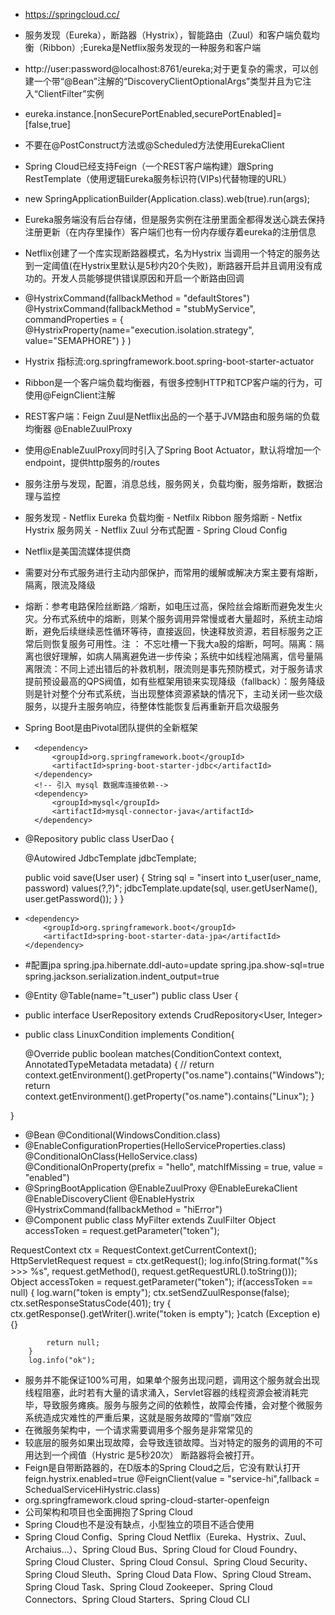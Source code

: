 * https://springcloud.cc/
* 服务发现（Eureka），断路器（Hystrix），智能路由（Zuul）和客户端负载均衡（Ribbon）;Eureka是Netflix服务发现的一种服务和客户端
* http://user:password@localhost:8761/eureka;对于更复杂的需求，可以创建一个带“@Bean”注解的“DiscoveryClientOptionalArgs”类型并且为它注入“ClientFilter”实例
* eureka.instance.[nonSecurePortEnabled,securePortEnabled]=[false,true]
* 不要在@PostConstruct方法或@Scheduled方法使用EurekaClient
* Spring Cloud已经支持Feign（一个REST客户端构建）跟Spring RestTemplate（使用逻辑Eureka服务标识符(VIPs)代替物理的URL）
* new SpringApplicationBuilder(Application.class).web(true).run(args);
* Eureka服务端没有后台存储，但是服务实例在注册里面全都得发送心跳去保持注册更新（在内存里操作）客户端们也有一份内存缓存着eureka的注册信息
* Netflix创建了一个库实现断路器模式，名为Hystrix  当调用一个特定的服务达到一定阈值(在Hystrix里默认是5秒内20个失败)，断路器开启并且调用没有成功的。开发人员能够提供错误原因和开启一个断路由回调
* @HystrixCommand(fallbackMethod = "defaultStores")  @HystrixCommand(fallbackMethod = "stubMyService",
    commandProperties = {
      @HystrixProperty(name="execution.isolation.strategy", value="SEMAPHORE")
    }
)
* Hystrix 指标流:org.springframework.boot.spring-boot-starter-actuator
* Ribbon是一个客户端负载均衡器，有很多控制HTTP和TCP客户端的行为，可使用@FeignClient注解
* REST客户端：Feign   Zuul是Netflix出品的一个基于JVM路由和服务端的负载均衡器   @EnableZuulProxy
* 使用@EnableZuulProxy同时引入了Spring Boot Actuator，默认将增加一个endpoint，提供http服务的/routes
* 服务注册与发现，配置，消息总线，服务网关，负载均衡，服务熔断，数据治理与监控
* 服务发现 - Netflix Eureka 
负载均衡 - Netfilx Ribbon
服务熔断 - Netfix Hystrix
服务网关  - Netflix Zuul
分布式配置 - Spring Cloud Config
* Netflix是美国流媒体提供商
* 需要对分布式服务进行主动内部保护，而常用的缓解或解决方案主要有熔断，隔离，限流及降级
* 熔断：参考电路保险丝断路／熔断，如电压过高，保险丝会熔断而避免发生火灾。分布式系统中的熔断，则某个服务调用异常慢或者大量超时，系统主动熔断，避免后续继续恶性循环等待，直接返回，快速释放资源，若目标服务之正常后则恢复服务可用性。注 ： 不忘吐槽一下我大a股的熔断，呵呵。隔离：隔离也很好理解，如病人隔离避免进一步传染；系统中如线程池隔离，信号量隔离限流：不同上述出错后的补救机制，限流则是事先预防模式，对于服务请求提前预设最高的QPS阀值，如有些框架用锁来实现降级（fallback）：服务降级则是针对整个分布式系统，当出现整体资源紧缺的情况下，主动关闭一些次级服务，以提升主服务响应，待整体性能恢复后再重新开启次级服务
* Spring Boot是由Pivotal团队提供的全新框架
* <!-- 引入jdbc 依赖 -->
        <dependency>
            <groupId>org.springframework.boot</groupId>
            <artifactId>spring-boot-starter-jdbc</artifactId>
        </dependency>
        <!-- 引入 mysql 数据库连接依赖-->
        <dependency>
            <groupId>mysql</groupId>
            <artifactId>mysql-connector-java</artifactId>
        </dependency>
* @Repository
public class UserDao {

    @Autowired
    JdbcTemplate jdbcTemplate;

    public void save(User user) {
        String sql = "insert into t_user(user_name, password) values(?,?)";
        jdbcTemplate.update(sql, user.getUserName(), user.getPassword());
    }
}
*   <!-- 引入jpa 依赖 -->
        <dependency>
            <groupId>org.springframework.boot</groupId>
            <artifactId>spring-boot-starter-data-jpa</artifactId>
        </dependency>
* #配置jpa
spring.jpa.hibernate.ddl-auto=update
spring.jpa.show-sql=true
spring.jackson.serialization.indent_output=true
* @Entity
@Table(name="t_user")
public class User {
* public interface UserRepository extends CrudRepository<User, Integer>
* public class LinuxCondition implements Condition{

    @Override
    public boolean matches(ConditionContext context, AnnotatedTypeMetadata metadata) {
        // return context.getEnvironment().getProperty("os.name").contains("Windows");
        return context.getEnvironment().getProperty("os.name").contains("Linux");
    }

    
}
*  @Bean
    @Conditional(WindowsCondition.class)
* @EnableConfigurationProperties(HelloServiceProperties.class)
@ConditionalOnClass(HelloService.class)
@ConditionalOnProperty(prefix = "hello", matchIfMissing = true, value = "enabled")
* @SpringBootApplication
@EnableZuulProxy
@EnableEurekaClient
@EnableDiscoveryClient
@EnableHystrix
@HystrixCommand(fallbackMethod = "hiError")
* @Component
public class MyFilter extends ZuulFilter
Object accessToken = request.getParameter("token");

RequestContext ctx = RequestContext.getCurrentContext();
        HttpServletRequest request = ctx.getRequest();
        log.info(String.format("%s >>> %s", request.getMethod(), request.getRequestURL().toString()));
        Object accessToken = request.getParameter("token");
        if(accessToken == null) {
            log.warn("token is empty");
            ctx.setSendZuulResponse(false);
            ctx.setResponseStatusCode(401);
            try {
                ctx.getResponse().getWriter().write("token is empty");
            }catch (Exception e){}

            return null;
        }
        log.info("ok");
* 服务并不能保证100%可用，如果单个服务出现问题，调用这个服务就会出现线程阻塞，此时若有大量的请求涌入，Servlet容器的线程资源会被消耗完毕，导致服务瘫痪。服务与服务之间的依赖性，故障会传播，会对整个微服务系统造成灾难性的严重后果，这就是服务故障的“雪崩”效应
* 在微服务架构中，一个请求需要调用多个服务是非常常见的
* 较底层的服务如果出现故障，会导致连锁故障。当对特定的服务的调用的不可用达到一个阀值（Hystric 是5秒20次） 断路器将会被打开。
* Feign是自带断路器的，在D版本的Spring Cloud之后，它没有默认打开  feign.hystrix.enabled=true
@FeignClient(value = "service-hi",fallback = SchedualServiceHiHystric.class)
* <dependency>
            <groupId>org.springframework.cloud</groupId>
            <artifactId>spring-cloud-starter-openfeign</artifactId>
        </dependency>
* 公司架构和项目也全面拥抱了Spring Cloud
* Spring Cloud也不是没有缺点，小型独立的项目不适合使用
* Spring Cloud Config、Spring Cloud Netflix（Eureka、Hystrix、Zuul、Archaius...）、Spring Cloud Bus、Spring Cloud for Cloud Foundry、Spring Cloud Cluster、Spring Cloud Consul、Spring Cloud Security、Spring Cloud Sleuth、Spring Cloud Data Flow、Spring Cloud Stream、Spring Cloud Task、Spring Cloud Zookeeper、Spring Cloud Connectors、Spring Cloud Starters、Spring Cloud CLI

